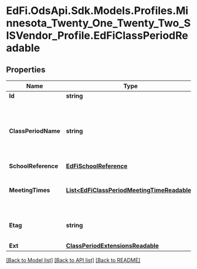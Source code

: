 # EdFi.OdsApi.Sdk.Models.Profiles.Minnesota_Twenty_One_Twenty_Two_SISVendor_Profile.EdFiClassPeriodReadable
## Properties

Name | Type | Description | Notes
------------ | ------------- | ------------- | -------------
**Id** | **string** |  | 
**ClassPeriodName** | **string** | An indication of the portion of a typical daily session in which students receive instruction in a specified subject (e.g., morning, sixth period, block period, or AB schedules). | 
**SchoolReference** | [**EdFiSchoolReference**](EdFiSchoolReference.md) |  | 
**MeetingTimes** | [**List&lt;EdFiClassPeriodMeetingTimeReadable&gt;**](EdFiClassPeriodMeetingTimeReadable.md) | An unordered collection of classPeriodMeetingTimes. The meeting time(s) for a class period. | [optional] 
**Etag** | **string** | A unique system-generated value that identifies the version of the resource. | [optional] 
**Ext** | [**ClassPeriodExtensionsReadable**](ClassPeriodExtensionsReadable.md) |  | [optional] 

[[Back to Model list]](../README.md#documentation-for-models) [[Back to API list]](../README.md#documentation-for-api-endpoints) [[Back to README]](../README.md)

